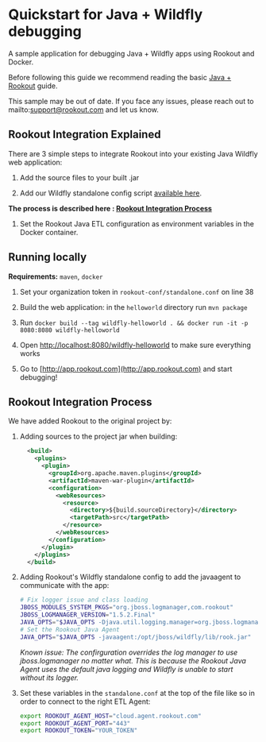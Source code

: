 # Quickstart for Java + Wildfly debugging

A sample application for debugging Java + Wildfly apps using Rookout and Docker.

Before following this guide we recommend reading the basic [Java + Rookout] guide.

This sample may be out of date. If you face any issues, please reach out to mailto:support@rookout.com and let us know.

## Rookout Integration Explained

There are 3 simple steps to integrate Rookout into your existing Java Wildfly web application:

1. Add the source files to your built .jar

1. Add our Wildfly standalone config script [available here](https://github.com/Rookout/deployment-examples/tree/master/java-wildfly-docker-agentless/helloworld/rookout-conf).

__The process is described here : [Rookout Integration Process](#rookout-integration-process)__

1. Set the Rookout Java ETL configuration as environment variables in the Docker container.


## Running locally
**Requirements:** `maven`, `docker`

1. Set your organization token in `rookout-conf/standalone.conf` on line 38

1. Build the web application: in the `helloworld` directory run `mvn package`

1. Run `docker build --tag wildfly-helloworld . && docker run -it -p 8080:8080 wildfly-helloworld`

1. Open [http://localhost:8080/wildfly-helloworld](http://localhost:8080/wildfly-helloworld) to make sure everything works

1. Go to [http://app.rookout.com](http://app.rookout.com) and start debugging! 

## Rookout Integration Process
We have added Rookout to the original project by:
1. Adding sources to the project jar when building:
    ```xml
      <build>
        <plugins>
          <plugin>
            <groupId>org.apache.maven.plugins</groupId>
            <artifactId>maven-war-plugin</artifactId>
            <configuration>
              <webResources>
                <resource>
                  <directory>${build.sourceDirectory}</directory>
                  <targetPath>src</targetPath>
                </resource>
              </webResources>
            </configuration>
          </plugin>
        </plugins>
      </build>
    ```

1. Adding Rookout's Wildfly standalone config to add the javaagent to communicate with the app:
    ```bash
    # Fix logger issue and class loading
    JBOSS_MODULES_SYSTEM_PKGS="org.jboss.logmanager,com.rookout"
    JBOSS_LOGMANAGER_VERSION="1.5.2.Final"
    JAVA_OPTS="$JAVA_OPTS -Djava.util.logging.manager=org.jboss.logmanager.LogManager -Xbootclasspath/p:$JBOSS_HOME/modules/system/layers/base/org/jboss/logmanager/main/jboss-logmanager-$JBOSS_LOGMANAGER_VERSION.jar"
    # Set the Rookout Java Agent
    JAVA_OPTS="$JAVA_OPTS -javaagent:/opt/jboss/wildfly/lib/rook.jar"
    ```
    
    *Known issue: The confirguration overrides the log manager to use jboss.logmanager no matter what. This is because
    the Rookout Java Agent uses the default java logging and Wildfly is unable to start without its logger.*
    
1. Set these variables in the `standalone.conf` at the top of the file like so in order to connect to the right ETL Agent:
    ```bash
    export ROOKOUT_AGENT_HOST="cloud.agent.rookout.com"
    export ROOKOUT_AGENT_PORT="443"
    export ROOKOUT_TOKEN="YOUR_TOKEN"
    ```
    

[Java + Rookout]: https://docs.rookout.com/docs/rooks-setup.html
[maven central]: https://mvnrepository.com/artifact/com.rookout/rook
